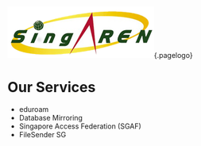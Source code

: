 <!-- TITLE: SingAREN Technical Wiki -->
<!-- SUBTITLE: Technical documentation for SingAREN services.-->

![Singaren Logo Transparency Small](/uploads/images/singaren-logo-transparency-small.png "Singaren Logo Transparency Small" ){.pagelogo}


# Our Services

* eduroam
* Database Mirroring
* Singapore Access Federation (SGAF)
* FileSender SG
